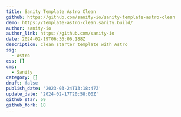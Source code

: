 ```yaml
---
title: Sanity Template Astro Clean
github: https://github.com/sanity-io/sanity-template-astro-clean
demo: https://template-astro-clean.sanity.build/
author: sanity-io
author_link: https://github.com/sanity-io
date: 2024-02-19T06:36:06.188Z
description: Clean starter template with Astro
ssg:
  - Astro
css: []
cms:
  - Sanity
category: []
draft: false
publish_date: '2023-03-24T13:18:47Z'
update_date: '2024-02-17T20:58:00Z'
github_star: 69
github_fork: 18
---
```

